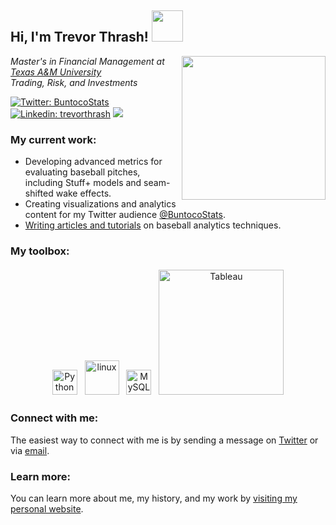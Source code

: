 <h2> Hi, I'm Trevor Thrash! <img src="https://media2.giphy.com/media/3o6ZtaO9BZHcOjmErm/giphy.gif?cid=ecf05e47vp3mv4kap6h2w6sy4qk5fswdtb9sx8u32gss3z4f&rid=giphy.gif&ct=s" width="50"></h2>
<img align='right' src="trevor_thrash.png" width="230">
<p><em>Master's in Financial Management at <a href="https://www.tamu.edu">Texas A&M University</a></br>Trading, Risk, and Investments</em></p>

[![Twitter: BuntocoStats](https://img.shields.io/twitter/follow/BuntocoStats?style=social)](https://twitter.com/BuntocoStats)
[![Linkedin: trevorthrash](https://img.shields.io/badge/-trevorthrash-blue?style=flat-square&logo=Linkedin&logoColor=white&link=https://www.linkedin.com/in/trevorthrash/)](https://www.linkedin.com/in/trevorthrash/)
![](https://komarev.com/ghpvc/?username=trevorthrash&style=flat-square)

### My current work:
- Developing advanced metrics for evaluating baseball pitches, including Stuff+ models and seam-shifted wake effects.
- Creating visualizations and analytics content for my Twitter audience [@BuntocoStats](https://twitter.com/BuntocoStats).
- [Writing articles and tutorials](https://trevorthrash.substack.com) on baseball analytics techniques.

### My toolbox:
<p align="center">
	<img title="Python" alt="Python" src="https://raw.githubusercontent.com/Thomas-George-T/Thomas-George-T/master/assets/python.svg" width="40" height="40" style="vertical-align:down; margin:4px"/>
	<img title="R" alt="linux" src="https://raw.githubusercontent.com/Thomas-George-T/Thomas-George-T/master/assets/r-lang.svg" width="55" style="vertical-align:down; margin:4px"/>
	<img title="SQL" alt="MySQL" src="https://raw.githubusercontent.com/Thomas-George-T/Thomas-George-T/master/assets/mysql.svg" width="40" height="40" style="vertical-align:down; margin:4px"/>
	<img title="Tableau" alt="Tableau" src="https://raw.githubusercontent.com/Thomas-George-T/Thomas-George-T/master/assets/tableau.svg" width="200" style="vertical-align:down; margin:4px"/>
</p>

### Connect with me:
The easiest way to connect with me is by sending a message on [Twitter](https://twitter.com/BuntocoStats) or via [email](mailto:trevor@buntocostats.com).

### Learn more:
You can learn more about me, my history, and my work by [visiting my personal website](https://trevorthrash.com).
